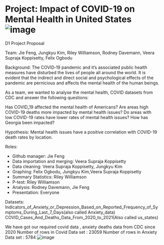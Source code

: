 # Project: Impact of COVID-19 on Mental Health in United States![image](https://user-images.githubusercontent.com/79819331/120257345-116cf600-c25e-11eb-9329-90f80c75b920.png)


D1 Project Proposal

Team: Jie Feng, Jungkyu Kim, Riley Williamson, Rodney Davemann, Veera Supraja Koppisetty, Felix Ogbodu

Background:
The COVID‑19 pandemic and it’s associated public health measures have disturbed the lives of people all around the world. It is evident that the indirect and direct social and psychological effects of the pandemic are pernicious and affects the mental health of the human beings.

As a team, we wanted to analyse the mental health, COVID datasets from CDC and answer the following questions:

Has COVID_19 affected the mental health of Americans?
Are areas high COVID-19 deaths more impacted by mental health issues?
Do areas with low COVID-19 rates have lower rates of mental health issues?
How has Georgia been impacted?

Hypothesis: Mental health issues have a positive correlation with COVID-19 death rates by location.

Roles:

- Github manager: Jie Feng
- Data importation and merging: Veera Supraja Koppisetty
- Data cleaning: Veera Supraja Koppisetty, Jungkyu Kim
- Graphing: Felix Ogbodu, Jungkyu Kim,Veera Supraja Koppisetty
- Summary Statistics: Riley Williamson
- P-test: Riley Williamson
- Analysis: Rodney Davemann, Jie Feng
- Presentation: Everyone


Datasets: 
Indicators_of_Anxiety_or_Depression_Based_on_Reported_Frequency_of_Symptoms_During_Last_7_Days(also called Anxiety_data)
COVID_Cases_And_Deaths_Data_From_2020_to_2021(Also called us_states)
 
We have got our required covid data , anxiety deaths data from CDC since 2020
Number of rows in Covid Data set : 23059
Number of rows in Anxiety Data set : 5784
![image](https://user-images.githubusercontent.com/79819331/120257434-3fead100-c25e-11eb-8287-1356ea1985a0.png)

